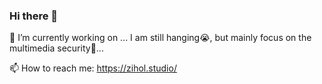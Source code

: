 ### Hi there 👋
🔭 I’m currently working on ... I am still hanging😭, but mainly focus on the multimedia security🧿...

📫 How to reach me: https://zihol.studio/
<!--
**greatzh/greatzh** is a ✨ _special_ ✨ repository because its `README.md` (this file) appears on your GitHub profile.

Here are some ideas to get you started:

- 🔭 I’m currently working on ...
- 🌱 I’m currently learning ...
- 👯 I’m looking to collaborate on ...
- 🤔 I’m looking for help with ...
- 💬 Ask me about ...
- 📫 How to reach me: ...
- 😄 Pronouns: ...
- ⚡ Fun fact: ...
-->
